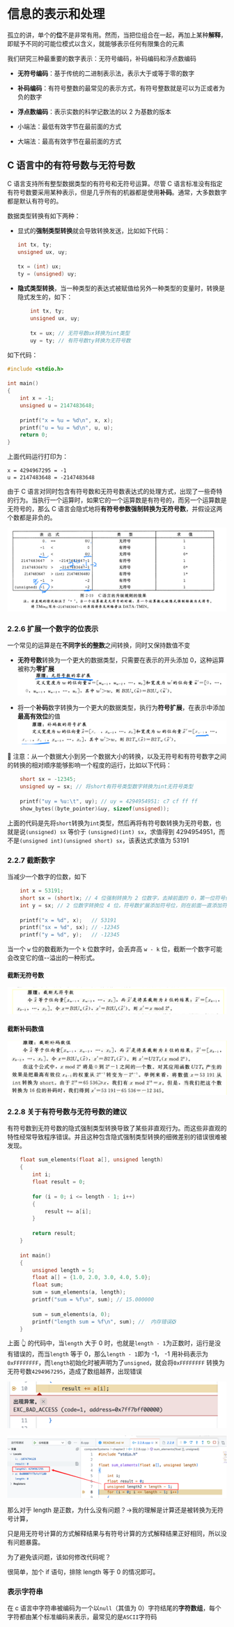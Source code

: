 # 信息的表示和处理

孤立的讲，单个的**位**不是非常有用。然而，当把位组合在一起，再加上某种**解释**，即赋予不同的可能位模式以含义，就能够表示任何有限集合的元素

我们研究三种最重要的数字表示：无符号编码，补码编码和浮点数编码

- **无符号编码**：基于传统的二进制表示法，表示大于或等于零的数字
- **补码编码**：有符号整数的最常见的表示方式，有符号整数就是可以为正或者为负的数字
- **浮点数编码**：表示实数的科学记数法的以 2 为基数的版本

- 小端法：最低有效字节在最前面的方式
- 大端法：最高有效字节在最前面的方式

## C 语言中的有符号数与无符号数

C 语言支持所有整型数据类型的有符号和无符号运算。尽管 C 语言标准没有指定有符号数要采用某种表示，但是几乎所有的机器都是使用**补码**。通常，大多数数字都是默认有符号的。

数据类型转换有如下两种：

- 显式的**强制类型转换**就会导致转换发送，比如如下代码：

  ```C
  int tx, ty;
  unsigned ux, uy;

  tx = (int) ux;
  ty = (unsigned) uy;
  ```

- **隐式类型转换**，当一种类型的表达式被赋值给另外一种类型的变量时，转换是隐式发生的，如下：

  ```C
      int tx, ty;
      unsigned ux, uy;

      tx = ux; // 无符号数ux转换为int类型
      uy = ty; // 有符号数ty转换为无符号数
  ```

如下代码：

```C
#include <stdio.h>

int main()
{
    int x = -1;
    unsigned u = 2147483648;

    printf("x = %u = %d\n", x, x);
    printf("u = %u = %d\n", u, u);
    return 0;
}

```

上面代码运行打印为：

```shell
x = 4294967295 = -1
u = 2147483648 = -2147483648
```

由于 C 语言对同时包含有符号数和无符号数表达式的处理方式，出现了一些奇特的行为。当执行一个运算时，如果它的一个运算数是有符号的，而另一个运算数是无符号的，那么 C 语言会隐式地将**有符号参数强制转换为无符号数**，并假设这两个数都是非负的。

![Alt text](image.png)

### 2.2.6 扩展一个数字的位表示

一个常见的运算是在**不同字长的整数**之间转换，同时又保持数值不变

- **无符号数**转换为一个更大的数据类型，只需要在表示的开头添加 0，这种运算被称为**零扩展**
  ![Alt text](image-1.png)

- 将一个**补码**数字转换为一个更大的数据类型，执行为**符号扩展**，在表示中添加**最高有效位**的值
  ![Alt text](image-2.png)

📢 注意：从一个数据大小到另一个数据大小的转换，以及无符号和有符号数字之间的转换的相对顺序能够影响一个程度的运行，比如以下代码：

```C
    short sx = -12345;
    unsigned uy = sx; // 将short有符号类型数字转换为int无符号类型

    printf("uy = %u:\t", uy); // uy = 4294954951: c7 cf ff ff
    show_bytes((byte_pointer)&uy, sizeof(unsigned));
```

上面的代码是先将`short`转换为`int`类型，然后再将有符号数转换为无符号数，也就是说`(unsigned) sx` 等价于 `(unsigned)(int) sx`，求值得到 4294954951，而不是`(unsigned int)(unsigned short) sx`，该表达式求值为 53191

### 2.2.7 截断数字

当减少一个数字的位数，如下

```C
    int x = 53191;
    short sx = (short)x; // 4 位强制转换为 2 位数字，去掉前面的 0，第一位符号位为 1，则转换位负数
    int y = sx; // 2 位数字转换位 4 位，符号数扩展添加符号位，则在前面一直添加符号位 1，所以还是转换为负数

    printf("x = %d", x);   // 53191
    printf("sx = %d", sx); // -12345
    printf("y = %d", y);   // -12345
```

当一个 `w` 位的数截断为一个 `k` 位数字时，会丢弃高 `w - k` 位，截断一个数字可能会改变它的值--溢出的一种形式。

#### 截断无符号数

![Alt text](image-3.png)

#### 截断补码数值

![截断补码数值](image-4.png)

### 2.2.8 关于有符号数与无符号数的建议

有符号数到无符号数的隐式强制类型转换导致了某些非直观行为。而这些非直观的特性经常导致程序错误。并且这种包含隐式强制类型转换的细微差别的错误很难被发现。

```C
    float sum_elements(float a[], unsigned length)
    {
        int i;
        float result = 0;

        for (i = 0; i <= length - 1; i++)
        {
            result += a[i];
        }

        return result;
    }

    int main()
    {
        unsigned length = 5;
        float a[] = {1.0, 2.0, 3.0, 4.0, 5.0};
        float sum;
        sum = sum_elements(a, length);
        printf("sum = %f\n", sum); // 15.000000

        sum = sum_elements(a, 0);
        printf("length sum = %f\n", sum); //  内存错误❎
    }
```

上面 👆 的代码中，当`length` 大于 0 时，也就是`length - 1`为正数时，运行是没有错误的，而当`length` 等于 0，那么`length - 1`即为 -1， -1 用补码表示为 `0xFFFFFFFF`，而`length`初始化时被声明为了`unsigned`，就会将`0xFFFFFFFF` 转换为无符号数`4294967295`，造成了数组越界，出现错误

![Alt text](image-5.png)

![Alt text](image-6.png)

那么对于 length 是正数，为什么没有问题？->我的理解是计算还是被转换为无符号计算，

只是用无符号计算的方式解释结果与有符号计算的方式解释结果正好相同，所以没有问题暴露。

为了避免该问题，该如何修改代码呢？

很简单，加个 if 语句，排除 length 等于 0 的情况即可。

### 表示字符串

在 c 语言中字符串被编码为一个以`null`（其值为 0）字符结尾的**字符数组**，每个字符都由某个标准编码来表示，最常见的是`ASCII`字符码
